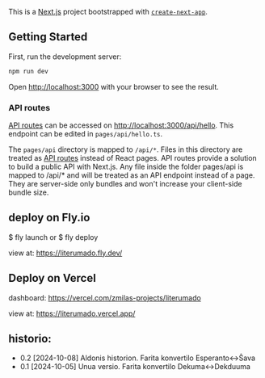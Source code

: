 This is a [Next.js](https://nextjs.org/) project bootstrapped with [`create-next-app`](https://github.com/vercel/next.js/tree/canary/packages/create-next-app).

## Getting Started

First, run the development server:

```bash
npm run dev
```

Open [http://localhost:3000](http://localhost:3000) with your browser to see the result.

### API routes
[API routes](https://nextjs.org/docs/api-routes/introduction) can be accessed on
  [http://localhost:3000/api/hello](http://localhost:3000/api/hello).
  This endpoint can be edited in `pages/api/hello.ts`.

The `pages/api` directory is mapped to `/api/*`. Files in this directory are treated as
[API routes](https://nextjs.org/docs/api-routes/introduction) instead of React pages.
API routes provide a solution to build a public API with Next.js.
Any file inside the folder pages/api is mapped to /api/* and will be treated as an API endpoint instead of a page.
They are server-side only bundles and won't increase your client-side bundle size.

## deploy on Fly.io

$ fly launch
or
$ fly deploy

view at: 
  https://literumado.fly.dev/


## Deploy on Vercel

dashboard:
  https://vercel.com/zmilas-projects/literumado

view at: 
  https://literumado.vercel.app/


## historio:

- 0.2 [2024-10-08] Aldonis historion. Farita konvertilo Esperanto<->Ŝava
- 0.1 [2024-10-05] Unua versio. Farita konvertilo Dekuma<->Dekduuma